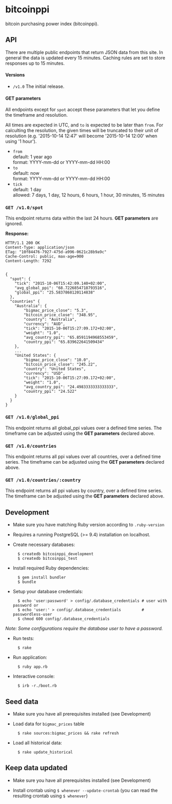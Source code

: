 # bitcoinppi

bitcoin purchasing power index (bitcoinppi).

## API

There are multiple public endpoints that return JSON data from this site.
In general the data is updated every 15 minutes. Caching rules are set to store responses up to 15 minutes.

#### Versions

* `/v1.0` The initial release.

#### GET parameters

All endpoints except for `spot` accept these parameters that let you define the timeframe and resolution.

All times are expected in UTC, and `to` is expected to be later than `from`. For calculting the resolution, the given times will be truncated to their unit of resolution (e.g. '2015-10-14 12:47' will become '2015-10-14 12:00' when using '1 hour').

* `from`  
    default: 1 year ago  
    format: YYYY-mm-dd or YYYY-mm-dd HH:00
* `to`  
    default: now  
    format: YYYY-mm-dd or YYYY-mm-dd HH:00
* `tick`  
    default: 1 day  
    allowed: 7 days, 1 day, 12 hours, 6 hours, 1 hour, 30 minutes, 15 minutes

### `GET /v1.0/spot`

This endpoint returns data within the last 24 hours. **GET parameters** are ignored.

**Response:**


    HTTP/1.1 200 OK
    Content-Type: application/json
    ETag: "10f84476-7927-475d-a996-0621c28b9a9c"
    Cache-Control: public, max-age=900
    Content-Length: 7292
    
    
    {
      "spot": {
        "tick": "2015-10-06T15:42:09.140+02:00",
        "avg_global_ppi": "68.7226854718793516",
        "global_ppi": "25.5837868120114838"
      },
      "countries" {
        "Australia": {
            "bigmac_price_close": "5.3",
            "bitcoin_price_close": "348.95",
            "country": "Australia",
            "currency": "AUD",
            "tick": "2015-10-06T15:27:09.172+02:00",
            "weight": "1.0",
            "avg_country_ppi": "65.8591194968553459",
            "country_ppi": "65.839622641509434"
        },
        ...
        "United States": {
            "bigmac_price_close": "10.0",
            "bitcoin_price_close": "245.22",
            "country": "United States",
            "currency": "USD",
            "tick": "2015-10-06T15:27:09.172+02:00",
            "weight": "1.0",
            "avg_country_ppi": "24.4983333333333333",
            "country_ppi": "24.522"
        }
      }
    }

### `GET /v1.0/global_ppi`

This endpoint returns all global_ppi values over a defined time series. The timeframe can be adjusted using the **GET parameters** declared above.

### `GET /v1.0/countries`

This endpoint returns all ppi values over all countries, over a defined time series. The timeframe can be adjusted using the **GET parameters** declared above.

### `GET /v1.0/countries/:country`

This endpoint returns all ppi values by country, over a defined time series. The timeframe can be adjusted using the **GET parameters** declared above.

## Development

* Make sure you have matching Ruby version according to `.ruby-version`
* Requires a running PostgreSQL (>= 9.4) installation on localhost.
* Create necessary databases:

        $ createdb bitcoinppi_development
        $ createdb bitcoinppi_test

* Install required Ruby dependencies:

        $ gem install bundler
        $ bundle

* Setup your database credentials:

        $ echo 'user:password' > config/.database_credentials # user with password or
        $ echo 'user:' > config/.database_credentials         # passwordless-user
        $ chmod 600 config/.database_credentials

_Note: Some configurations require the database user to have a password._

* Run tests:

        $ rake

* Run application:

        $ ruby app.rb

* Interactive console:

        $ irb -r./boot.rb

## Seed data

* Make sure you have all prerequisites installed (see Development)
* Load data for `bigmac_prices` table

        $ rake sources:bigmac_prices && rake refresh

* Load all historical data:

        $ rake update_historical

## Keep data updated

* Make sure you have all prerequisites installed (see Development)

* Install crontab using `$ whenever --update-crontab` (you can read the resulting crontab using `$ whenever`)
